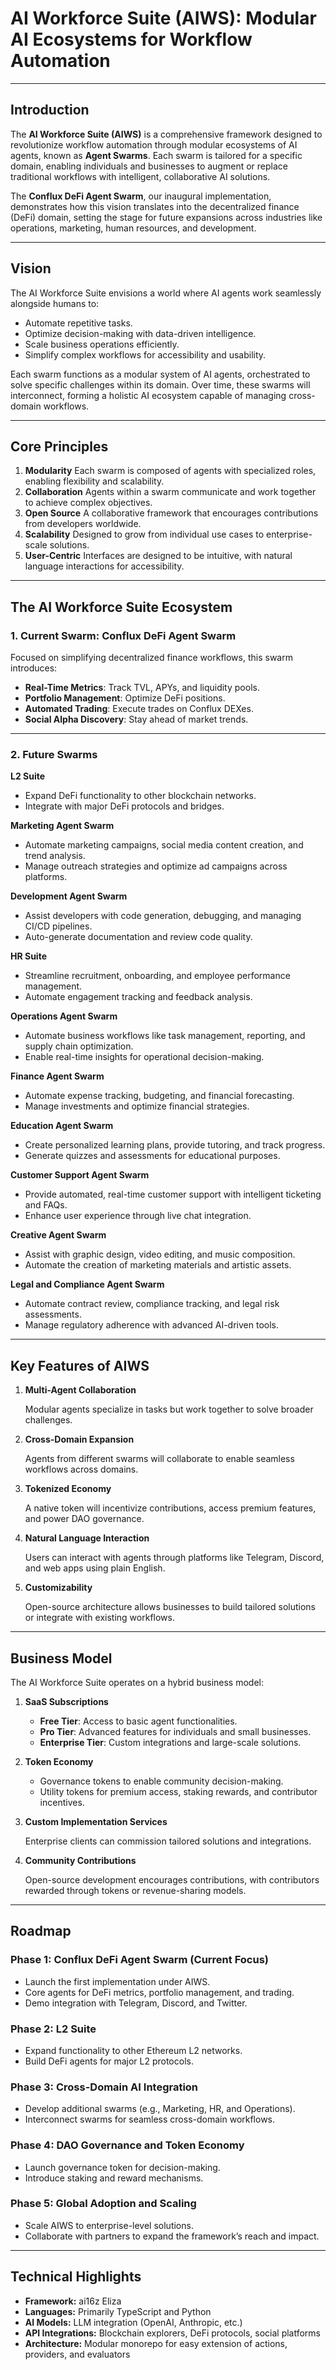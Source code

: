 # **AI Workforce Suite (AIWS): Modular AI Ecosystems for Workflow Automation**

---

## **Introduction**

The **AI Workforce Suite (AIWS)** is a comprehensive framework designed to revolutionize workflow automation through modular ecosystems of AI agents, known as **Agent Swarms**. Each swarm is tailored for a specific domain, enabling individuals and businesses to augment or replace traditional workflows with intelligent, collaborative AI solutions.

The **Conflux DeFi Agent Swarm**, our inaugural implementation, demonstrates how this vision translates into the decentralized finance (DeFi) domain, setting the stage for future expansions across industries like operations, marketing, human resources, and development.

---

## **Vision**

The AI Workforce Suite envisions a world where AI agents work seamlessly alongside humans to:

- Automate repetitive tasks.
- Optimize decision-making with data-driven intelligence.
- Scale business operations efficiently.
- Simplify complex workflows for accessibility and usability.

Each swarm functions as a modular system of AI agents, orchestrated to solve specific challenges within its domain. Over time, these swarms will interconnect, forming a holistic AI ecosystem capable of managing cross-domain workflows.

---

## **Core Principles**

1. **Modularity**
Each swarm is composed of agents with specialized roles, enabling flexibility and scalability.
2. **Collaboration**
Agents within a swarm communicate and work together to achieve complex objectives.
3. **Open Source**
A collaborative framework that encourages contributions from developers worldwide.
4. **Scalability**
Designed to grow from individual use cases to enterprise-scale solutions.
5. **User-Centric**
Interfaces are designed to be intuitive, with natural language interactions for accessibility.

---

## **The AI Workforce Suite Ecosystem**

### **1. Current Swarm: Conflux DeFi Agent Swarm**

Focused on simplifying decentralized finance workflows, this swarm introduces:

- **Real-Time Metrics**: Track TVL, APYs, and liquidity pools.
- **Portfolio Management**: Optimize DeFi positions.
- **Automated Trading**: Execute trades on Conflux DEXes.
- **Social Alpha Discovery**: Stay ahead of market trends.

---

### **2. Future Swarms**

**L2 Suite**

- Expand DeFi functionality to other blockchain networks.
- Integrate with major DeFi protocols and bridges.

**Marketing Agent Swarm**

- Automate marketing campaigns, social media content creation, and trend analysis.
- Manage outreach strategies and optimize ad campaigns across platforms.

**Development Agent Swarm**

- Assist developers with code generation, debugging, and managing CI/CD pipelines.
- Auto-generate documentation and review code quality.

**HR Suite**

- Streamline recruitment, onboarding, and employee performance management.
- Automate engagement tracking and feedback analysis.

**Operations Agent Swarm**

- Automate business workflows like task management, reporting, and supply chain optimization.
- Enable real-time insights for operational decision-making.

**Finance Agent Swarm**

- Automate expense tracking, budgeting, and financial forecasting.
- Manage investments and optimize financial strategies.

**Education Agent Swarm**

- Create personalized learning plans, provide tutoring, and track progress.
- Generate quizzes and assessments for educational purposes.

**Customer Support Agent Swarm**

- Provide automated, real-time customer support with intelligent ticketing and FAQs.
- Enhance user experience through live chat integration.

**Creative Agent Swarm**

- Assist with graphic design, video editing, and music composition.
- Automate the creation of marketing materials and artistic assets.

**Legal and Compliance Agent Swarm**

- Automate contract review, compliance tracking, and legal risk assessments.
- Manage regulatory adherence with advanced AI-driven tools.

---

## **Key Features of AIWS**

1. **Multi-Agent Collaboration**
    
    Modular agents specialize in tasks but work together to solve broader challenges.
    
2. **Cross-Domain Expansion**
    
    Agents from different swarms will collaborate to enable seamless workflows across domains.
    
3. **Tokenized Economy**
    
    A native token will incentivize contributions, access premium features, and power DAO governance.
    
4. **Natural Language Interaction**
    
    Users can interact with agents through platforms like Telegram, Discord, and web apps using plain English.
    
5. **Customizability**
    
    Open-source architecture allows businesses to build tailored solutions or integrate with existing workflows.
    

---

## **Business Model**

The AI Workforce Suite operates on a hybrid business model:

1. **SaaS Subscriptions**
    - **Free Tier**: Access to basic agent functionalities.
    - **Pro Tier**: Advanced features for individuals and small businesses.
    - **Enterprise Tier**: Custom integrations and large-scale solutions.
2. **Token Economy**
    - Governance tokens to enable community decision-making.
    - Utility tokens for premium access, staking rewards, and contributor incentives.
3. **Custom Implementation Services**
    
    Enterprise clients can commission tailored solutions and integrations.
    
4. **Community Contributions**
    
    Open-source development encourages contributions, with contributors rewarded through tokens or revenue-sharing models.
    

---

## **Roadmap**

### **Phase 1: Conflux DeFi Agent Swarm (Current Focus)**

- Launch the first implementation under AIWS.
- Core agents for DeFi metrics, portfolio management, and trading.
- Demo integration with Telegram, Discord, and Twitter.

### **Phase 2: L2 Suite**

- Expand functionality to other Ethereum L2 networks.
- Build DeFi agents for major L2 protocols.

### **Phase 3: Cross-Domain AI Integration**

- Develop additional swarms (e.g., Marketing, HR, and Operations).
- Interconnect swarms for seamless cross-domain workflows.

### **Phase 4: DAO Governance and Token Economy**

- Launch governance token for decision-making.
- Introduce staking and reward mechanisms.

### **Phase 5: Global Adoption and Scaling**

- Scale AIWS to enterprise-level solutions.
- Collaborate with partners to expand the framework’s reach and impact.

---

## **Technical Highlights**

- **Framework:** ai16z Eliza
- **Languages:** Primarily TypeScript and Python
- **AI Models:** LLM integration (OpenAI, Anthropic, etc.)
- **API Integrations:** Blockchain explorers, DeFi protocols, social platforms
- **Architecture:** Modular monorepo for easy extension of actions, providers, and evaluators